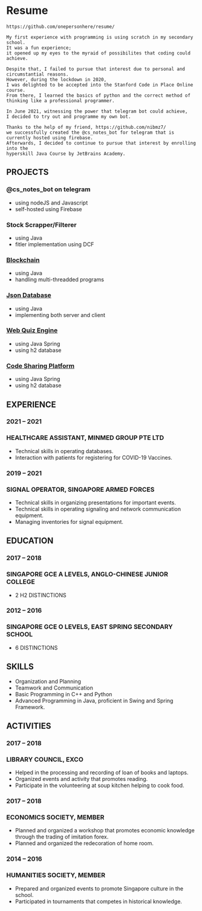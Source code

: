 # Resume
```
https://github.com/onepersonhere/resume/

My first experience with programming is using scratch in my secondary school. 
It was a fun experience; 
it opened up my eyes to the myraid of possibilites that coding could achieve.

Despite that, I failed to pursue that interest due to personal and circumstantial reasons. 
However, during the lockdown in 2020, 
I was delighted to be accepted into the Stanford Code in Place Online course.
From there, I learned the basics of python and the correct method of thinking like a professional programmer.

In June 2021, witnessing the power that telegram bot could achieve, 
I decided to try out and programme my own bot.

Thanks to the help of my friend, https://github.com/nibmz7/
we successfully created the @cs_notes_bot for telegram that is currently hosted using firebase.
Afterwards, I decided to continue to pursue that interest by enrolling into the 
hyperskill Java Course by JetBrains Academy.
```
## PROJECTS
### @cs_notes_bot on telegram 
- using nodeJS and Javascript
- self-hosted using Firebase

### Stock Scrapper/Filterer
- using Java
- fitler implementation using DCF

### [Blockchain](https://github.com/onepersonhere/Blockchain)
- using Java
- handling multi-threadded programs

### [Json Database](https://github.com/onepersonhere/JSON_Database)
- using Java
- implementing both server and client

### [Web Quiz Engine](https://github.com/onepersonhere/Web_Quiz_Engine)
- using Java Spring
- using h2 database

### [Code Sharing Platform](https://github.com/onepersonhere/Code_Sharing_Platform)
- using Java Spring
- using h2 database

### 
## EXPERIENCE
### 2021 – 2021
### HEALTHCARE ASSISTANT, MINMED GROUP PTE LTD
- Technical skills in operating databases.
- Interaction with patients for registering for COVID-19 Vaccines.

### 2019 – 2021
### SIGNAL OPERATOR, SINGAPORE ARMED FORCES
- Technical skills in organizing presentations for important events.
- Technical skills in operating signaling and network communication equipment.
- Managing inventories for signal equipment.

## EDUCATION
### 2017 – 2018
### SINGAPORE GCE A LEVELS, ANGLO-CHINESE JUNIOR COLLEGE
- 2 H2 DISTINCTIONS
### 2012 – 2016
### SINGAPORE GCE O LEVELS, EAST SPRING SECONDARY SCHOOL
- 6 DISTINCTIONS

## SKILLS
- Organization and Planning
- Teamwork and Communication
- Basic Programming in C++ and Python
- Advanced Programming in Java, proficient in Swing and Spring Framework.

## ACTIVITIES
### 2017 – 2018
### LIBRARY COUNCIL, EXCO
- Helped in the processing and recording of loan of books and laptops.
- Organized events and activity that promotes reading.
- Participate in the volunteering at soup kitchen helping to cook food.
### 2017 – 2018
### ECONOMICS SOCIETY, MEMBER
- Planned and organized a workshop that promotes economic knowledge through the trading of 
imitation forex.
- Planned and organized the redecoration of home room.
### 2014 – 2016
### HUMANITIES SOCIETY, MEMBER
- Prepared and organized events to promote Singapore culture in the school.
- Participated in tournaments that competes in historical knowledge.
